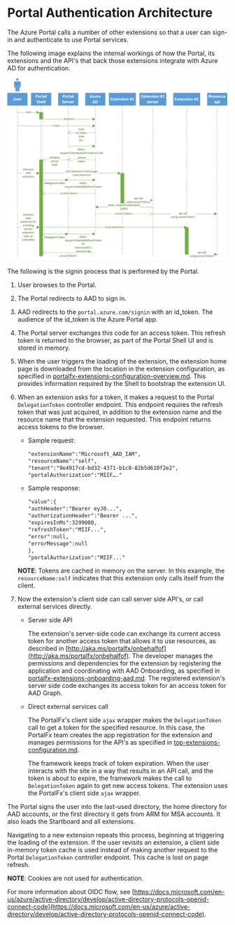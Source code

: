 
# Portal Authentication Architecture

The Azure Portal calls a number of other extensions so that a user can sign-in and authenticate to use Portal services.

The following image explains the internal workings of how the Portal, its extensions and the API's that back those extensions integrate with Azure AD for authentication.

![alt-text](../media/top-extensions-authentication/authentication.png "Authentication")

The following is the signin process that is performed by the Portal.

1. User browses to the Portal.

1. The Portal redirects to AAD to sign in. 

1. AAD redirects to the `portal.azure.com/signin` with an id_token. The audience of the id_token is the Azure Portal app.

1. The Portal server exchanges this code for an access token. This refresh token is returned to the browser, as part of the Portal Shell UI and is stored in memory.

1. When the user triggers the loading of the extension, the extension home page is downloaded from the location in the extension configuration, as specified in [portalfx-extensions-configuration-overview.md](portalfx-extensions-configuration-overview.md). This provides information required by the Shell to bootstrap the extension UI.

1. When an extension asks for a token, it makes a request to the Portal `DelegationToken` controller endpoint. This endpoint requires the refresh token that was just acquired, in addition to the extension name and the resource name that the extension requested. This endpoint returns access tokens to the browser. 

    * Sample request:
        ```
        "extensionName":"Microsoft_AAD_IAM",
        "resourceName":"self",
        "tenant":"9e4917cd-bd32-4371-b1c8-82b5d610f2e2",
        "portalAuthorization":"MIIF…."
        ```

    * Sample response:
        ```
        "value":{
        "authHeader":"Bearer eyJ0...",
        "authorizationHeader":"Bearer ...",
        "expiresInMs":3299000,
        "refreshToken":"MIIF...",
        "error":null,
        "errorMessage":null
        },
        "portalAuthorization":"MIIF..."
        ```

    **NOTE**: Tokens are cached in memory on the server. In this example, the `resourceName:self` indicates that this extension only calls itself from the client.

1. Now the extension's client side can call server side API's, or call external services directly. 

    * Server side API 

        The extension's server-side code can exchange its current access token for another access token that allows it to use resources, as described in [http://aka.ms/portalfx/onbehalfof](http://aka.ms/portalfx/onbehalfof). The developer manages the permissions and dependencies for the extension by registering the application and coordinating with AAD Onboarding, as specified in [portalfx-extensions-onboarding-aad.md](portalfx-extensions-onboarding-aad.md). The registered  extension's server side code exchanges its access token for an access token for AAD Graph. 

    *  Direct external services call

        The PortalFx's client side `ajax` wrapper makes the `DelegationToken` call to get a token for the specified resource. In this case, the PortalFx team creates the app registration for the extension and manages permissions for the API's as specified in [top-extensions-configuration.md](top-extensions-configuration.md).

        The framework keeps track of token expiration. When the user interacts with the site in a way that results in an API call, and the token is about to expire, the framework makes the call to `DelegationToken` again to get new access tokens. The extension uses the PortalFx's client side `ajax` wrapper.

The Portal signs the user into the last-used directory, the home directory for AAD accounts, or the first directory it gets from ARM for MSA accounts. It also loads the Startboard and all extensions.

Navigating to a new extension repeats this process, beginning at triggering the loading of the extension. If the user revisits an extension, a client side in-memory token cache is used instead of  making another request to the Portal `DelegationToken` controller endpoint. This cache is lost on page refresh.

**NOTE**: Cookies are not used for authentication.

For more information about OIDC flow, see [https://docs.microsoft.com/en-us/azure/active-directory/develop/active-directory-protocols-openid-connect-code](https://docs.microsoft.com/en-us/azure/active-directory/develop/active-directory-protocols-openid-connect-code).
